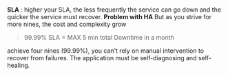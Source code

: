 # 

**SLA** : higher your SLA, the less frequently the service can go down and the quicker the service must recover.
**Problem with HA**
But as you strive for more nines, the cost and complexity grow 
> 99.99% SLA = MAX 5 min total Downtime in a month

achieve four nines (99.99%), you can't rely on manual intervention to recover from failures. The application must be self-diagnosing and self-healing.
